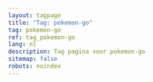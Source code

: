 ```yaml
---
layout: tagpage
title: "Tag: pokemon-go"
tag: pokemon-go
ref: tag_pokemon-go
lang: nl
description: Tag pagina voor pokemon-go
sitemap: false
robots: noindex
---
```

